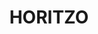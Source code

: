 ---
layout: ../../layouts/GaleriaLayout.astro
title: "HORITZO"
lloc: Catalunya
data: "(01'24)"
autor: "Pepe Ramos"
imatges: ["/img/img1.webp","/img/img2.webp","/img/img3.webp","/img/img4.webp","/img/img5.webp","/img/img6.webp","/img/img7.webp"]

---